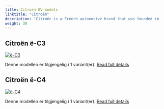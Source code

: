 ```yaml
---
title: Citroën EV models
linktitle: "Citroën"
description: "Citroën is a French automotive brand that was founded in 1919 by André Citroën. It is known for its innovative and distinctive designs, such as the Traction Avant, the 2CV, the DS, and the CX. Citroën is also a pioneer in mass production, front-wheel drive, hydropneumatic suspension, and aerodynamics. Citroën is part of the Stellantis group, which was formed in 2021 by the merger of PSA and FCA"
weight: 30
---
```




## Citroën ë-C3

<a href="ë-c3"><img src="https://media.evkx.net/multimedia/models/citroën/ë-c3/ë-c3/main_1_st.jpg" class="img-fluid" alt="ë-C3" ></a>

Denne modellen er tilgjengelig i 1 variant(er).
[Read full details](ë-c3/)

## Citroën ë-C4

<a href="ë-c4"><img src="https://media.evkx.net/multimedia/models/citroën/ë-c4/ë-c4_x/main_1_st.jpg" class="img-fluid" alt="ë-C4" ></a>

Denne modellen er tilgjengelig i 1 variant(er).
[Read full details](ë-c4/)
